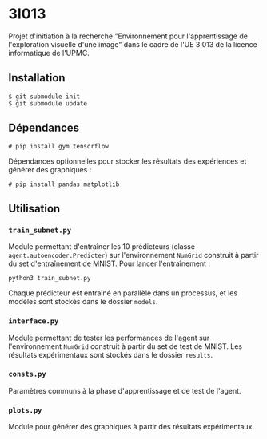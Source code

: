 # 3I013

Projet d'initiation à la recherche "Environnement pour l'apprentissage de l'exploration visuelle d'une image" dans le cadre de l'UE 3I013 de la licence informatique de l'UPMC.

## Installation

```
$ git submodule init
$ git submodule update
```

## Dépendances

```
# pip install gym tensorflow
```

Dépendances optionnelles pour stocker les résultats des expériences et générer des graphiques :

```
# pip install pandas matplotlib
```

## Utilisation

### `train_subnet.py`

Module permettant d'entraîner les 10 prédicteurs (classe `agent.autoencoder.Predicter`) sur l'environnement `NumGrid` construit à partir du set d'entraînement de MNIST. Pour lancer l'entraînement :

```
python3 train_subnet.py
```

Chaque prédicteur est entraîné en parallèle dans un processus, et les modèles sont stockés dans le dossier `models`.

### `interface.py`

Module permettant de tester les performances de l'agent sur l'environnement `NumGrid` construit à partir du set de test de MNIST. Les résultats expérimentaux sont stockés dans le dossier `results`.

### `consts.py`

Paramètres communs à la phase d'apprentissage et de test de l'agent.

### `plots.py`

Module pour générer des graphiques à partir des résultats expérimentaux.
